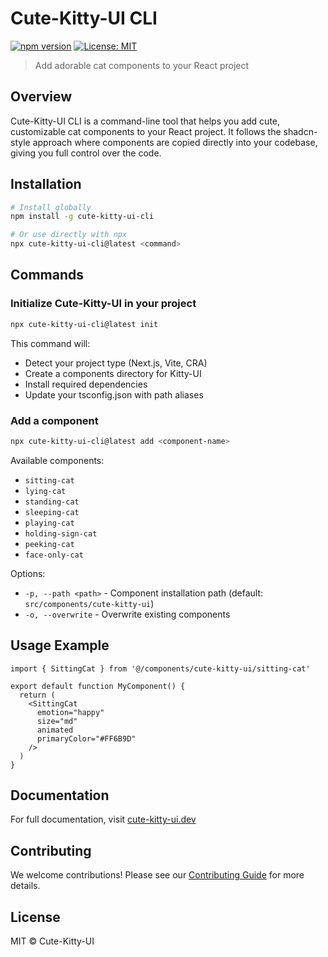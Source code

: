 # Cute-Kitty-UI CLI

[![npm version](https://img.shields.io/npm/v/cute-kitty-ui-cli.svg)](https://www.npmjs.com/package/cute-kitty-ui-cli)
[![License: MIT](https://img.shields.io/badge/License-MIT-yellow.svg)](https://opensource.org/licenses/MIT)

> Add adorable cat components to your React project

## Overview

Cute-Kitty-UI CLI is a command-line tool that helps you add cute, customizable cat components to your React project. It follows the shadcn-style approach where components are copied directly into your codebase, giving you full control over the code.

## Installation

```bash
# Install globally
npm install -g cute-kitty-ui-cli

# Or use directly with npx
npx cute-kitty-ui-cli@latest <command>
```

## Commands

### Initialize Cute-Kitty-UI in your project

```bash
npx cute-kitty-ui-cli@latest init
```

This command will:
- Detect your project type (Next.js, Vite, CRA)
- Create a components directory for Kitty-UI
- Install required dependencies
- Update your tsconfig.json with path aliases

### Add a component

```bash
npx cute-kitty-ui-cli@latest add <component-name>
```

Available components:
- `sitting-cat`
- `lying-cat`
- `standing-cat`
- `sleeping-cat`
- `playing-cat`
- `holding-sign-cat`
- `peeking-cat`
- `face-only-cat`

Options:
- `-p, --path <path>` - Component installation path (default: `src/components/cute-kitty-ui`)
- `-o, --overwrite` - Overwrite existing components

## Usage Example

```tsx
import { SittingCat } from '@/components/cute-kitty-ui/sitting-cat'

export default function MyComponent() {
  return (
    <SittingCat 
      emotion="happy" 
      size="md" 
      animated 
      primaryColor="#FF6B9D"
    />
  )
}
```

## Documentation

For full documentation, visit [cute-kitty-ui.dev](https://cute-kitty-ui.dev)

## Contributing

We welcome contributions! Please see our [Contributing Guide](../../CONTRIBUTING.md) for more details.

## License

MIT © Cute-Kitty-UI